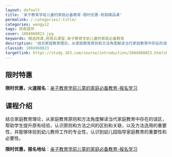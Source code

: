 ```yaml
---
layout: default
title: '亲子教育学前儿童的家庭必备教育-限时优惠-网易精品课'
permalink: /:categories/:title/
categories: wangyi2
tags: 网易提供
cover: 1004960023.jpg
keywords: 精选网课,网易云课堂,亲子教育学前儿童的家庭必备教育
description: '结合家庭教育理论，从家庭教育原则和方法角度解读当代家庭教育中存在的误区，帮助学生提升原有经验，认识原则和方法之间的区别和'
classid: 1004960023
targetlink: https://study.163.com/course/introduction/1004960023.htm?share=1&shareId=1025206652&utm_campaign=share&utm_medium=iphoneShare&utm_source=&utm_u=1025206652
---
```


## 限时特惠

**限时优惠，火速报名**：[亲子教育学前儿童的家庭必备教育-报名学习](https://study.163.com/course/introduction/1004960023.htm?share=1&shareId=1025206652&utm_campaign=share&utm_medium=iphoneShare&utm_source=&utm_u=1025206652)

## 课程介绍

结合家庭教育理论，从家庭教育原则和方法角度解读当代家庭教育中存在的误区，帮助学生提升原有经验，认识原则和方法之间的区别和关联，以及方法选用的重要性，并能够体验到幼儿教师工作的专业性，认识到幼儿园指导家庭教育的重要性和必要性。

**限时优惠，报名地址**：[亲子教育学前儿童的家庭必备教育-报名学习](https://study.163.com/course/introduction/1004960023.htm?share=1&shareId=1025206652&utm_campaign=share&utm_medium=iphoneShare&utm_source=&utm_u=1025206652)

